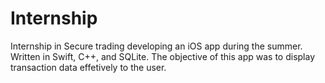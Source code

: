 # Internship

Internship in Secure trading developing an iOS app during the summer.
Written in Swift, C++, and SQLite.
The objective of this app was to display transaction data effetively to the user.

